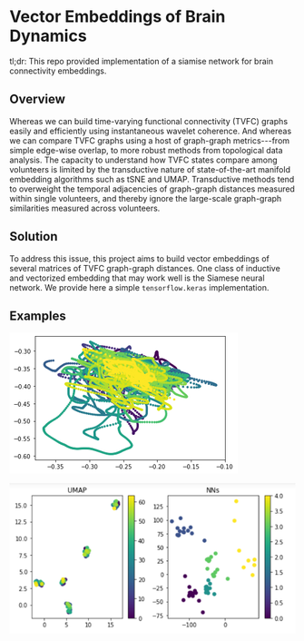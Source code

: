 #  Vector Embeddings of Brain Dynamics

tl;dr: This repo provided implementation of a siamise network for brain connectivity embeddings.

## Overview

Whereas we can build time-varying functional connectivity (TVFC) graphs easily and efficiently using instantaneous wavelet coherence. And whereas we can compare TVFC graphs using a host of graph-graph metrics---from simple edge-wise overlap, to more robust methods from topological data analysis. The capacity to understand how TVFC states compare among volunteers is limited by the transductive nature of state-of-the-art manifold embedding algorithms such as tSNE and UMAP. Transductive methods tend to overweight the temporal adjacencies of graph-graph distances measured within single volunteers, and thereby ignore the large-scale graph-graph similarities measured across volunteers.

## Solution

To address this issue, this project aims to build vector embeddings of several matrices of TVFC graph-graph distances. One class of inductive and vectorized embedding that may work well is the Siamese neural network. We provide here a simple `tensorflow.keras` implementation.

## Examples

![resting state MRI](images/example2.png)

![comparison with UMAP](images/embeddings1.png)
